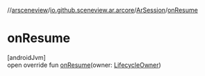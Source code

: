 //[arsceneview](../../../index.md)/[io.github.sceneview.ar.arcore](../index.md)/[ArSession](index.md)/[onResume](on-resume.md)

# onResume

[androidJvm]\
open override fun [onResume](on-resume.md)(owner: [LifecycleOwner](https://developer.android.com/reference/kotlin/androidx/lifecycle/LifecycleOwner.html))
